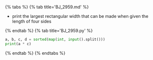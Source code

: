 {% tabs %}
{% tab title='BJ_2959.md' %}

* print the largest rectangular width that can be made when given the length of four sides

{% endtab %}
{% tab title='BJ_2959.py' %}

```py
a, b, c, d = sorted(map(int, input().split()))
print(a * c)
```

{% endtab %}
{% endtabs %}
